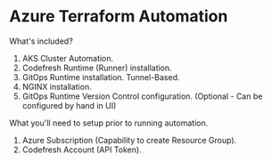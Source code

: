 # Azure Terraform Automation

What's included?

1. AKS Cluster Automation.
1. Codefresh Runtime (Runner) installation.
1. GitOps Runtime installation. Tunnel-Based.
1. NGINX installation.
1. GitOps Runtime Version Control configuration. (Optional - Can be configured by hand in UI)

What you'll need to setup prior to running automation.

1. Azure Subscription (Capability to create Resource Group).
1. Codefresh Account (API Token).